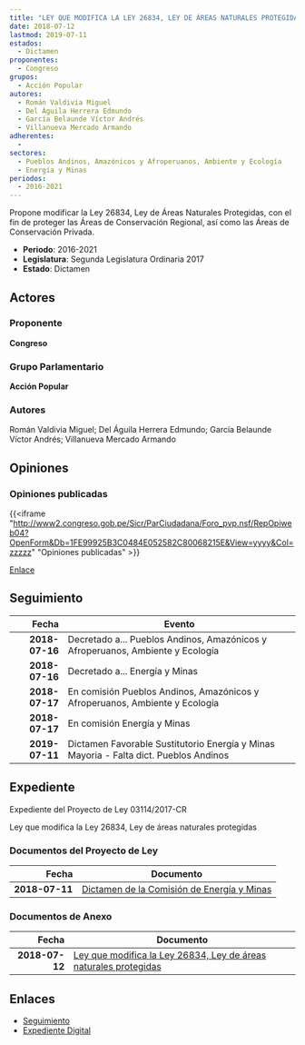 ```yaml
---
title: "LEY QUE MODIFICA LA LEY 26834, LEY DE ÁREAS NATURALES PROTEGIDAS"
date: 2018-07-12
lastmod: 2019-07-11
estados: 
  - Dictamen
proponentes: 
  - Congreso
grupos: 
  - Acción Popular
autores: 
  - Román Valdivia Miguel
  - Del Águila Herrera Edmundo
  - García Belaunde Víctor Andrés
  - Villanueva Mercado Armando
adherentes: 
  - 
sectores: 
  - Pueblos Andinos, Amazónicos y Afroperuanos, Ambiente y Ecología
  - Energía y Minas
periodos: 
  - 2016-2021
---
```


Propone modificar la Ley 26834, Ley de Áreas Naturales Protegidas, con el fin de proteger las Áreas de Conservación Regional, así como las Áreas de Conservación Privada.

- **Periodo**: 2016-2021
- **Legislatura**: Segunda Legislatura Ordinaria 2017
- **Estado**: Dictamen

## Actores

### Proponente

**Congreso**

### Grupo Parlamentario

**Acción Popular**

### Autores

Román Valdivia Miguel; Del Águila Herrera Edmundo; García Belaunde Víctor Andrés; Villanueva Mercado Armando


## Opiniones

### Opiniones publicadas

{{<iframe "http://www2.congreso.gob.pe/Sicr/ParCiudadana/Foro_pvp.nsf/RepOpiweb04?OpenForm&Db=1FE99925B3C0484E052582C80068215E&View=yyyy&Col=zzzzz" "Opiniones publicadas" >}}

[Enlace](http://www2.congreso.gob.pe/Sicr/ParCiudadana/Foro_pvp.nsf/RepOpiweb04?OpenForm&Db=1FE99925B3C0484E052582C80068215E&View=yyyy&Col=zzzzz)

## Seguimiento

| Fecha | Evento |
|------:|--------|
| **2018-07-16** | Decretado a... Pueblos Andinos, Amazónicos y Afroperuanos, Ambiente y Ecología|
| **2018-07-16** | Decretado a... Energía y Minas|
| **2018-07-17** | En comisión Pueblos Andinos, Amazónicos y Afroperuanos, Ambiente y Ecología|
| **2018-07-17** | En comisión Energía y Minas|
| **2019-07-11** | Dictamen Favorable Sustitutorio Energía y Minas Mayoria - Falta dict. Pueblos Andinos|


## Expediente

Expediente del Proyecto de Ley 03114/2017-CR

Ley que modifica la Ley 26834, Ley de áreas naturales protegidas


### Documentos del Proyecto de Ley

| Fecha | Documento |
|------:|--------|
| **2018-07-11** | [Dictamen de la Comisión de Energía y Minas](http://www.leyes.congreso.gob.pe/Documentos/2016_2021/Dictamenes/Proyectos_de_Ley/03114DC11MAY20190711.pdf) |

### Documentos de Anexo

| Fecha | Documento |
|------:|--------|
| **2018-07-12** | [Ley que modifica la Ley 26834, Ley de áreas naturales protegidas](http://www.leyes.congreso.gob.pe/Documentos/2016_2021/Proyectos_de_Ley_y_de_Resoluciones_Legislativas/PL0311420180712..pdf) |

## Enlaces 

- [Seguimiento](http://www2.congreso.gob.pehttp://www2.congreso.gob.pe/Sicr/TraDocEstProc/CLProLey2016.nsf/f7fff46988ca05b1052578e100829cc7/07957488b52ca050052582c800703a27?OpenDocument)
- [Expediente Digital](http://www2.congreso.gob.pehttp://www2.congreso.gob.pe/Sicr/TraDocEstProc/CLProLey2016.nsf/f7fff46988ca05b1052578e100829cc7/07957488b52ca050052582c800703a27?OpenDocument&Click=05257FB7005EB655.eb71d0cf91d8294e05256cdf006b5706/$Body/0.1C6C)
